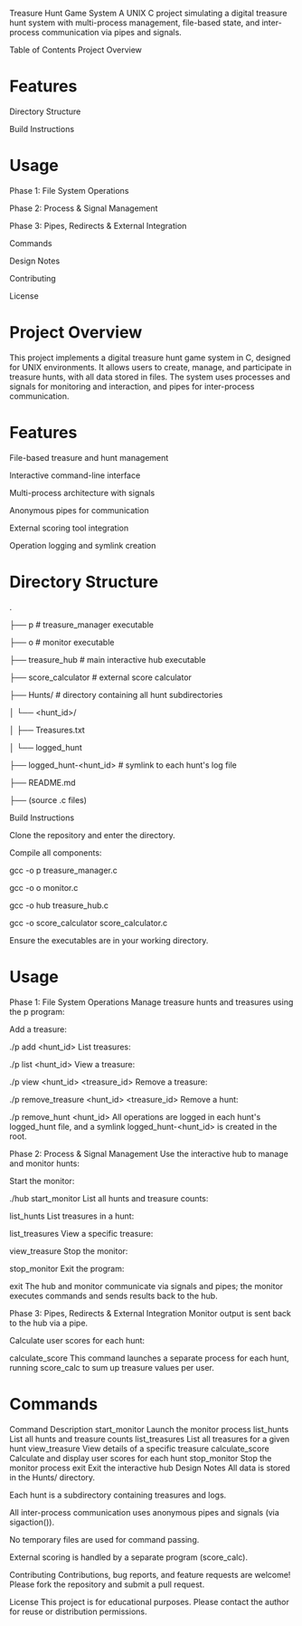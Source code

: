 Treasure Hunt Game System
A UNIX C project simulating a digital treasure hunt system with multi-process management, file-based state, and inter-process communication via pipes and signals.

Table of Contents
Project Overview

# Features

Directory Structure

Build Instructions

# Usage

Phase 1: File System Operations

Phase 2: Process & Signal Management

Phase 3: Pipes, Redirects & External Integration

Commands

Design Notes

Contributing

License

# Project Overview
This project implements a digital treasure hunt game system in C, designed for UNIX environments. It allows users to create, manage, and participate in treasure hunts, with all data stored in files. The system uses processes and signals for monitoring and interaction, and pipes for inter-process communication.

# Features
File-based treasure and hunt management

Interactive command-line interface

Multi-process architecture with signals

Anonymous pipes for communication

External scoring tool integration

Operation logging and symlink creation

# Directory Structure
.

├── p                    # treasure_manager executable

├── o                    # monitor executable

├── treasure_hub         # main interactive hub executable

├── score_calculator     # external score calculator

├── Hunts/               # directory containing all hunt subdirectories

│   └── <hunt_id>/

│       ├── Treasures.txt

│       └── logged_hunt

├── logged_hunt-<hunt_id> # symlink to each hunt's log file

├── README.md

├── (source .c files)

Build Instructions

Clone the repository and enter the directory.


Compile all components:

gcc -o p treasure_manager.c

gcc -o o monitor.c

gcc -o hub treasure_hub.c

gcc -o score_calculator score_calculator.c

Ensure the executables are in your working directory.

# Usage
Phase 1: File System Operations
Manage treasure hunts and treasures using the p program:

Add a treasure:

./p add <hunt_id>
List treasures:

./p list <hunt_id>
View a treasure:

./p view <hunt_id> <treasure_id>
Remove a treasure:

./p remove_treasure <hunt_id> <treasure_id>
Remove a hunt:

./p remove_hunt <hunt_id>
All operations are logged in each hunt's logged_hunt file, and a symlink logged_hunt-<hunt_id> is created in the root.

Phase 2: Process & Signal Management
Use the interactive hub to manage and monitor hunts:

Start the monitor:

./hub
 start_monitor
List all hunts and treasure counts:

 list_hunts
List treasures in a hunt:

 list_treasures
View a specific treasure:

 view_treasure
Stop the monitor:

 stop_monitor
Exit the program:

 exit
The hub and monitor communicate via signals and pipes; the monitor executes commands and sends results back to the hub.

Phase 3: Pipes, Redirects & External Integration
Monitor output is sent back to the hub via a pipe.

Calculate user scores for each hunt:

 calculate_score
This command launches a separate process for each hunt, running score_calc to sum up treasure values per user.

# Commands
Command	Description
start_monitor	Launch the monitor process
list_hunts	List all hunts and treasure counts
list_treasures	List all treasures for a given hunt
view_treasure	View details of a specific treasure
calculate_score	Calculate and display user scores for each hunt
stop_monitor	Stop the monitor process
exit	Exit the interactive hub
Design Notes
All data is stored in the Hunts/ directory.

Each hunt is a subdirectory containing treasures and logs.

All inter-process communication uses anonymous pipes and signals (via sigaction()).

No temporary files are used for command passing.

External scoring is handled by a separate program (score_calc).

Contributing
Contributions, bug reports, and feature requests are welcome! Please fork the repository and submit a pull request.

License
This project is for educational purposes. Please contact the author for reuse or distribution permissions.
